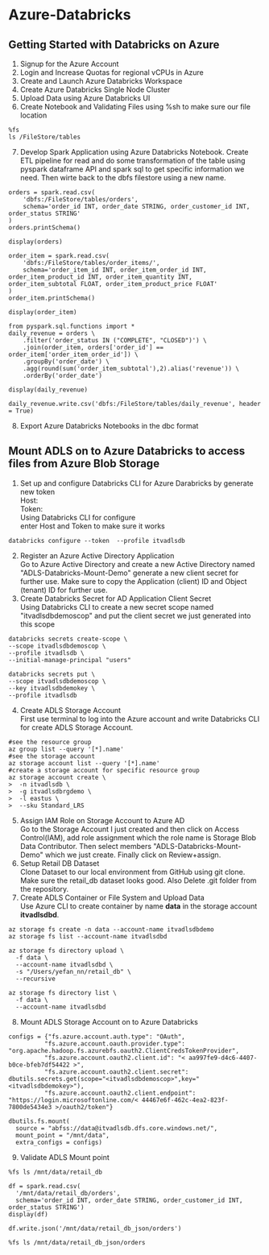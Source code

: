 # Azure-Databricks
## Getting Started with Databricks on Azure
1. Signup for the Azure Account
2. Login and Increase Quotas for regional vCPUs in Azure
3. Create and Launch Azure Databricks Workspace
4. Create Azure Databricks Single Node Cluster
5. Upload Data using Azure Databricks UI
6. Create Notebook and Validating Files using %sh to make sure our file location
```
%fs
ls /FileStore/tables
```
7. Develop Spark Application using Azure Databricks Notebook. Create ETL pipeline for read and do some transformation of the table using pyspark dataframe API and spark sql to get specific information we need. Then wirte back to the dbfs filestore using a new name.
```
orders = spark.read.csv(
    'dbfs:/FileStore/tables/orders',
    schema='order_id INT, order_date STRING, order_customer_id INT, order_status STRING'
)
orders.printSchema()
```
```
display(orders)
```
```
order_item = spark.read.csv(
    'dbfs:/FileStore/tables/order_items/',
    schema='order_item_id INT, order_item_order_id INT, order_item_product_id INT, order_item_quantity INT, order_item_subtotal FLOAT, order_item_product_price FLOAT'
)
order_item.printSchema()
```
```
display(order_item)
```
```
from pyspark.sql.functions import *
daily_revenue = orders \
    .filter('order_status IN ("COMPLETE", "CLOSED")') \
    .join(order_item, orders['order_id'] == order_item['order_item_order_id']) \
    .groupBy('order_date') \
    .agg(round(sum('order_item_subtotal'),2).alias('revenue')) \
    .orderBy('order_date')
 ```
 ```
 display(daily_revenue)
 ```
 ```
 daily_revenue.write.csv('dbfs:/FileStore/tables/daily_revenue', header = True)
 ```
8. Export Azure Databricks Notebooks in the dbc format
## Mount ADLS on to Azure Databricks to access files from Azure Blob Storage
1. Set up and configure Databricks CLI for Azure Darabricks by generate new token \
Host:<!-- [**https://adb-3658115624069835.15.azuredatabricks.net/**](https://adb-3658115624069835.15.azuredatabricks.net/) --> \
Token:<!-- dapi5e58fdf8e4b02a4e6780c7bb8855e1e4-3 (user-setting: new token) --> \
Using Databricks CLI for configure \
enter Host and Token to make sure it works
```
databricks configure --token  --profile itvadlsdb
```
 2. Register an Azure Active Directory Application \
 Go to Azure Active Directory and create a new Active Directory named "ADLS-Databricks-Mount-Demo" generate a new client secret for   further use. Make sure to copy the Application (client) ID and Object (tenant) ID for further use. 
 3. Create Databricks Secret for AD Application Client Secret \
 Using Databricks CLI to create a new secret scope named "itvadlsdbdemoscop" and put the client secret we just generated into this scope
 ```
 databricks secrets create-scope \
--scope itvadlsdbdemoscop \
--profile itvadlsdb \
--initial-manage-principal "users"
```
```
databricks secrets put \
--scope itvadlsdbdemoscop \ 
--key itvadlsdbdemokey \
--profile itvadlsdb
```
4. Create ADLS Storage Account \
First use terminal to log into the Azure account and write Databricks CLI for create ADLS Storage Account.
```
#see the resource group
az group list --query '[*].name'
#see the storage account
az storage account list --query '[*].name'
#create a storage account for specific resource group
az storage account create \
>  -n itvadlsdb \
>  -g itvadlsdbrgdemo \
>  -l eastus \
>  --sku Standard_LRS
```
5. Assign IAM Role on Storage Account to Azure AD \
Go to the Storage Account I just created and then click on Access Control(IAM), add role assignment which the role name is Storage Blob Data Contributor. Then select members "ADLS-Databricks-Mount-Demo" which we just create. Finally click on Review+assign.
6. Setup Retail DB Dataset \
Clone Dataset to our local environment from GitHub using git clone. Make sure the retail_db dataset looks good. Also Delete .git folder from the repository.
7. Create ADLS Container or File System and Upload Data \
Use Azure CLI to create container by name **data** in the storage account **itvadlsdbd**.
```
az storage fs create -n data --account-name itvadlsdbdemo
az storage fs list --account-name itvadlsdbd

az storage fs directory upload \
  -f data \
  --account-name itvadlsdbd \
  -s "/Users/yefan_nn/retail_db" \
  --recursive

az storage fs directory list \
  -f data \
  --account-name itvadlsdbd
```
8. Mount ADLS Storage Account on to Azure Databricks
```
configs = {"fs.azure.account.auth.type": "OAuth",
          "fs.azure.account.oauth.provider.type": "org.apache.hadoop.fs.azurebfs.oauth2.ClientCredsTokenProvider",
          "fs.azure.account.oauth2.client.id": "< aa997fe9-d4c6-4407-b0ce-bfeb7df54422 >",
          "fs.azure.account.oauth2.client.secret": dbutils.secrets.get(scope="<itvadlsdbdemoscop>",key="<itvadlsdbdemokey>"),
          "fs.azure.account.oauth2.client.endpoint": "https://login.microsoftonline.com/< 44467e6f-462c-4ea2-823f-7800de5434e3 >/oauth2/token"}

dbutils.fs.mount(
  source = "abfss://data@itvadlsdb.dfs.core.windows.net/",
  mount_point = "/mnt/data",
  extra_configs = configs)
```
9. Validate ADLS Mount point 
```
%fs ls /mnt/data/retail_db

df = spark.read.csv(
  '/mnt/data/retail_db/orders',
  schema='order_id INT, order_date STRING, order_customer_id INT, order_status STRING')
display(df)

df.write.json('/mnt/data/retail_db_json/orders')

%fs ls /mnt/data/retail_db_json/orders
```


